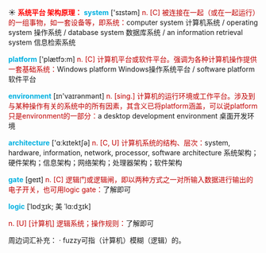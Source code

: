 ☀ <font color="red">**系统平台 架构原理：**</font>
<font color="sky blue">**system**</font> ['sɪstəm] 
<font color="#c00000">n. [C] 被连接在一起（或在一起运行）的一组事物，如一套设备等，即系统：</font>computer system 计算机系统 / operating system 操作系统 / database system 数据库系统 / an information retrieval system 信息检索系统

<font color="sky blue">**platform**</font> ['plætfɔ:m] 
<font color="#c00000">n. [C] 计算机平台或软件平台。强调为各种计算机操作提供一套基础系统：</font>Windows platform Windows操作系统平台 / software platform 软件平台

<font color="sky blue">**environment**</font> [ɪn'vaɪrənmənt] 
<font color="#c00000">n. [sing.] 计算机的运行环境或工作平台。涉及到与某种操作有关的系统中的所有因素，其含义已将platform涵盖，可以说platform只是environment的一部分：</font>a desktop development environment 桌面开发环境

<font color="sky blue">**architecture**</font> ['ɑːkɪtektʃə] 
<font color="#c00000">n. [C, U] 计算机系统的结构、层次：</font>system, hardware, information, network, processor, software architecture 系统架构；硬件架构；信息架构；网络架构；处理器架构；软件架构

<font color="sky blue">**gate**</font> [ɡeɪt] 
<font color="#c00000">n. [C] 逻辑门或逻辑闸，即以两种方式之一对所输入数据进行输出的电子开关，也可用logic gate：</font>了解即可
           

<font color="sky blue">**logic**</font> [ˈlɒdʒɪk; 美 ˈlɑ:dʒɪk]

<font color="#c00000">n. [U] [计算机] 逻辑系统；操作规则：</font>了解即可

周边词汇补充：
· fuzzy可指（计算机）模糊（逻辑）的。